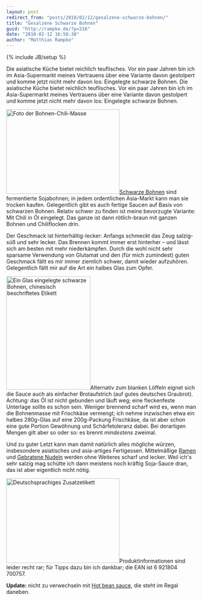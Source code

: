 ```yaml
---
layout: post
redirect_from: "posts/2010/02/12/gesalzene-schwarze-bohnen/"
title: "Gesalzene Schwarze Bohnen"
guid: "http://rampke.de/?p=316"
date: "2010-02-12 16:58:38"
author: "Matthias Rampke"
---
```

{% include JB/setup %}

Die asiatische K&uuml;che bietet reichlich teuflisches. Vor ein paar Jahren bin ich im Asia-Supermarkt meines Vertrauens &uuml;ber eine Variante davon gestolpert und komme jetzt nicht mehr davon los: Eingelegte schwarze Bohnen.
Die asiatische K&uuml;che bietet reichlich teuflisches. Vor ein paar Jahren bin ich im Asia-Supermarkt meines Vertrauens &uuml;ber eine Variante davon gestolpert und komme jetzt nicht mehr davon los: Eingelegte schwarze Bohnen.

<a href="http://rampke.de/wp-content/uploads/2010/02/2010-02-12-17.07.42.jpg"><img src="http://rampke.de/wp-content/uploads/2010/02/2010-02-12-17.07.42-300x224.jpg" alt="Foto der Bohnen-Chili-Masse" title="Gesalzene schwarze Bohnen" width="300" height="224" class="alignright size-medium wp-image-317"  /></a><a href="http://www.xcult.org/hoio/05_essen/zutaten/gewuerzmischungen_etc/schwarze_fermentierte_bohnen/schwarze_fermentierte_bohnen.html">Schwarze Bohnen</a> sind fermentierte Sojabohnen; in jedem ordentlichen Asia-Markt kann man sie trocken kaufen. Gelegentlich gibt es auch fertige Saucen auf Basis von schwarzen Bohnen. Relativ schwer zu finden ist meine bevorzugte Variante: Mit Chili in &Ouml;l eingelegt. Das ganze ist dann r&ouml;tlich-braun mit ganzen Bohnen und Chiliflocken drin.

Der Geschmack ist hinterh&auml;ltig-lecker: Anfangs schmeckt das Zeug salzig-s&uuml;&szlig; und sehr lecker. Das Brennen kommt immer erst hinterher &ndash; und l&auml;sst sich am besten mit mehr niederk&auml;mpfen. Durch die wohl nicht sehr sparsame Verwendung von Glutamat und den (f&uuml;r mich zumindest) guten Geschmack f&auml;llt es mir immer ziemlich schwer, damit wieder aufzuh&ouml;ren. Gelegentlich f&auml;llt mir auf die Art ein halbes Glas zum Opfer.

<a href="http://rampke.de/wp-content/uploads/2010/02/2010-02-12-16.58.18.jpg"><img src="http://rampke.de/wp-content/uploads/2010/02/2010-02-12-16.58.18-223x300.jpg" alt="Ein Glas eingelegte schwarze Bohnen, chinesisch beschriftetes Etikett" title="Leider schwer zu erkennen wenn man nicht wei&szlig;, wonach man sucht" width="223" height="300" class="alignleft size-medium wp-image-318"  /></a>Alternativ zum blanken L&ouml;ffeln eignet sich die Sauce auch als einfacher Brotaufstrich (auf gutes deutsches Graubrot). Achtung: das &Ouml;l ist nicht gebunden und l&auml;uft weg; eine fleckenfeste Unterlage sollte es schon sein. Weniger brennend scharf wird es, wenn man die Bohnenmasse mit Frischk&auml;se vermengt; ich nehme inzwischen etwa ein halbes 280g-Glas auf eine 200g-Packung Frischk&auml;se, da ist aber schon eine gute Portion Gew&ouml;hnung und Sch&auml;rfetoleranz dabei. Bei derartigen Mengen gilt aber so oder so: es brennt <em>mindestens</em> zweimal.

Und zu guter Letzt kann man damit nat&uuml;rlich alles m&ouml;gliche w&uuml;rzen, insbesondere asiatisches und asia-artiges Fertigessen. Mittelm&auml;&szlig;ige <a href="http://de.wikipedia.org/wiki/Ramen">Ramen</a> und <a href="http://www.maggi.de/Rezepte/unternehmen/Produkte/alleprodukte/default.htm?id=11893182&action=detail&sid=8828eeec-3646-439f-92ec-69745f82a5ea">Gebratene Nudeln</a> werden ohne Weiteres scharf und lecker. Weil ich's sehr salzig mag sch&uuml;tte ich dann meistens noch kr&auml;ftig Soja-Sauce dran, das ist aber eigentlich nicht n&ouml;tig.

<a href="http://rampke.de/wp-content/uploads/2010/02/2010-02-12-16.57.04.jpg"><img src="http://rampke.de/wp-content/uploads/2010/02/2010-02-12-16.57.04-300x224.jpg" alt="Deutschsprachiges Zusatzetikett" title="Deutsche Beschriftung: nur per Upgrade." width="300" height="224" class="alignright size-medium wp-image-320"  /></a>Produktinformationen sind leider recht rar; f&uuml;r Tipps dazu bin ich dankbar; die EAN ist 6 921804 700757.

<strong>Update:</strong>&nbsp;nicht zu verwechseln mit <a href="http://www.google.com/products?q=Hot+bean+sauce">Hot bean sauce</a>, die steht im Regal daneben.

